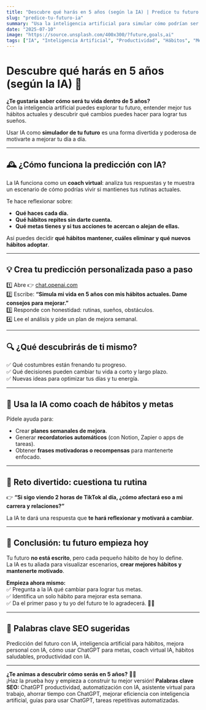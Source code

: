 ```yaml
---
title: "Descubre qué harás en 5 años (según la IA) | Predice tu futuro con inteligencia artificial"
slug: "predice-tu-futuro-ia"
summary: "Usa la inteligencia artificial para simular cómo podrían ser tus hábitos, metas y estilo de vida dentro de 5 años. Descubre cómo mejorar tu futuro desde hoy con IA."
date: "2025-07-10"
image: "https://source.unsplash.com/400x300/?future,goals,ai"
tags: ["IA", "Inteligencia Artificial", "Productividad", "Hábitos", "Metas personales", "Autoconocimiento", "Crecimiento personal", "ChatGPT", "Futuro"]
---
```


# Descubre qué harás en 5 años (según la IA) 🔮

**¿Te gustaría saber cómo será tu vida dentro de 5 años?**  
Con la inteligencia artificial puedes explorar tu futuro, entender mejor tus hábitos actuales y descubrir qué cambios puedes hacer para lograr tus sueños.

Usar IA como **simulador de tu futuro** es una forma divertida y poderosa de motivarte a mejorar tu día a día.

---

## 🕰️ ¿Cómo funciona la predicción con IA?

La IA funciona como un **coach virtual**: analiza tus respuestas y te muestra un escenario de cómo podrías vivir si mantienes tus rutinas actuales.

Te hace reflexionar sobre:  
- **Qué haces cada día.**  
- **Qué hábitos repites sin darte cuenta.**  
- **Qué metas tienes y si tus acciones te acercan o alejan de ellas.**

Así puedes decidir **qué hábitos mantener, cuáles eliminar y qué nuevos hábitos adoptar**.

---

## 💡 Crea tu predicción personalizada paso a paso

1️⃣ Abre 👉 [chat.openai.com](https://chat.openai.com/)  
2️⃣ Escribe: **“Simula mi vida en 5 años con mis hábitos actuales. Dame consejos para mejorar.”**  
3️⃣ Responde con honestidad: rutinas, sueños, obstáculos.  
4️⃣ Lee el análisis y pide un plan de mejora semanal.

---

## 🔍 ¿Qué descubrirás de ti mismo?

✅ Qué costumbres están frenando tu progreso.  
✅ Qué decisiones pueden cambiar tu vida a corto y largo plazo.  
✅ Nuevas ideas para optimizar tus días y tu energía.

---

## 🚀 Usa la IA como coach de hábitos y metas

Pídele ayuda para:  
- Crear **planes semanales de mejora**.  
- Generar **recordatorios automáticos** (con Notion, Zapier o apps de tareas).  
- Obtener **frases motivadoras o recompensas** para mantenerte enfocado.

---

## 🎯 Reto divertido: cuestiona tu rutina

👉 **“Si sigo viendo 2 horas de TikTok al día, ¿cómo afectará eso a mi carrera y relaciones?”**

La IA te dará una respuesta que **te hará reflexionar y motivará a cambiar**.

---

## 🧩 Conclusión: tu futuro empieza hoy

Tu futuro **no está escrito**, pero cada pequeño hábito de hoy lo define.  
La IA es tu aliada para visualizar escenarios, **crear mejores hábitos y mantenerte motivado**.

**Empieza ahora mismo:**  
✅ Pregunta a la IA qué cambiar para lograr tus metas.  
✅ Identifica un solo hábito para mejorar esta semana.  
✅ Da el primer paso y tu yo del futuro te lo agradecerá. 🌟🚀

---

## 🔑 Palabras clave SEO sugeridas

Predicción del futuro con IA, inteligencia artificial para hábitos, mejora personal con IA, cómo usar ChatGPT para metas, coach virtual IA, hábitos saludables, productividad con IA.

---

**¿Te animas a descubrir cómo serás en 5 años?** 🔮✨  
¡Haz la prueba hoy y empieza a construir tu mejor versión!
**Palabras clave SEO:** ChatGPT productividad, automatización con IA, asistente virtual para trabajo, ahorrar tiempo con ChatGPT, mejorar eficiencia con inteligencia artificial, guías para usar ChatGPT, tareas repetitivas automatizadas.
